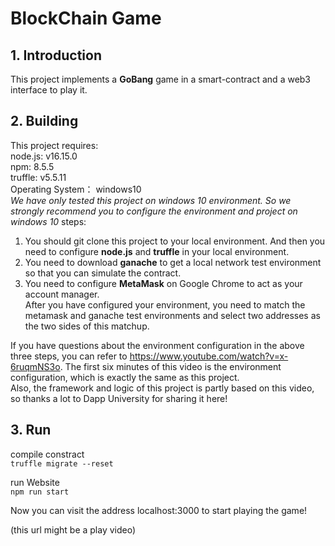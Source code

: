 
# BlockChain Game
## 1. Introduction
This project implements a **GoBang** game in a smart-contract and a web3 interface to play it. 

## 2. Building
This project requires:  
node.js: v16.15.0  
npm: 8.5.5  
truffle: v5.5.11  
Operating System： windows10  
*We have only tested this project on windows 10 environment. So we strongly recommend you to configure the environment and project on windows 10*
steps:
1.  You should git clone this project to your local environment. And then you need to configure **node.js** and **truffle** in your local environment. 
2.  You need to download **ganache** to get a local network test environment so that you can simulate the contract. 
3.  You need to configure **MetaMask** on Google Chrome to act as your account manager.  
After you have configured your environment, you need to match the metamask and ganache test environments and select two addresses as the two sides of this matchup.

If you have questions about the environment configuration in the above three steps, you can refer to https://www.youtube.com/watch?v=x-6ruqmNS3o. The first six minutes of this video is the environment configuration, which is exactly the same as this project.  
Also, the framework and logic of this project is partly based on this video, so thanks a lot to Dapp University for sharing it here!

## 3. Run
compile constract  
```truffle migrate --reset```

run Website   
```npm run start```


Now you can visit the address localhost:3000 to start playing the game!

(this url might be a play video)



